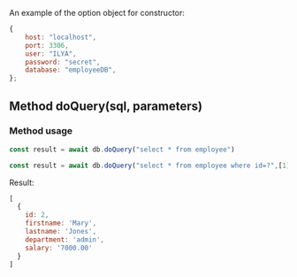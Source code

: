 An example of the option object for constructor:

```js
{
    host: "localhost",
    port: 3306,
    user: "ILYA",
    password: "secret",
    database: "employeeDB",
};
```
## Method **doQuery(sql, parameters)**

### Method usage
```js
const result = await db.doQuery("select * from employee")
```

```js
const result = await db.doQuery("select * from employee where id=?",[1])
```
Result:
```js
[
  {
    id: 2,
    firstname: 'Mary',
    lastname: 'Jones',
    department: 'admin',
    salary: '7000.00'
  }
]
```